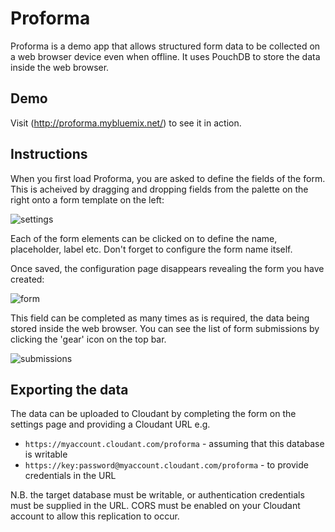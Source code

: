 # Proforma

Proforma is a demo app that allows structured form data to be collected on a web browser device even when offline. It uses PouchDB 
to store the data inside the web browser.

## Demo

Visit (http://proforma.mybluemix.net/) to see it in action.

## Instructions

When you first load Proforma, you are asked to define the fields of the form. This is acheived by dragging and dropping
fields from the palette on the right onto a form template on the left:

![settings](https://github.com/glynnbird/proforma/raw/master/public/img/proforma_settings1.png "settings")

Each of the form elements can be clicked on to define the name, placeholder, label etc. Don't forget to configure the form name itself.

Once saved, the configuration page disappears revealing the form you have created:

![form](https://github.com/glynnbird/proforma/raw/master/public/img/proforma_form.png "form")

This field can be completed as many times as is required, the data being stored inside the web browser. 
You can see the list of form submissions by clicking the 'gear' icon on the top bar.

![submissions](https://github.com/glynnbird/proforma/raw/master/public/img/proforma_submissions.png "submissions")

## Exporting the data

The data can be uploaded to Cloudant by completing the form on the settings page and providing a Cloudant URL e.g.

* `https://myaccount.cloudant.com/proforma` - assuming that this database is writable 
* `https://key:password@myaccount.cloudant.com/proforma` - to provide credentials in the URL

N.B. the target database must be writable, or authentication credentials must be supplied in the URL. CORS must be enabled on your Cloudant account
to allow this replication to occur.



